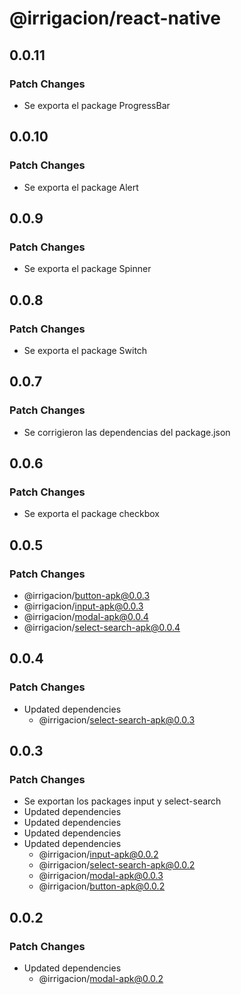 # @irrigacion/react-native

## 0.0.11

### Patch Changes

- Se exporta el package ProgressBar

## 0.0.10

### Patch Changes

- Se exporta el package Alert

## 0.0.9

### Patch Changes

- Se exporta el package Spinner

## 0.0.8

### Patch Changes

- Se exporta el package Switch

## 0.0.7

### Patch Changes

- Se corrigieron las dependencias del package.json

## 0.0.6

### Patch Changes

- Se exporta el package checkbox

## 0.0.5

### Patch Changes

- @irrigacion/button-apk@0.0.3
- @irrigacion/input-apk@0.0.3
- @irrigacion/modal-apk@0.0.4
- @irrigacion/select-search-apk@0.0.4

## 0.0.4

### Patch Changes

- Updated dependencies
    - @irrigacion/select-search-apk@0.0.3

## 0.0.3

### Patch Changes

- Se exportan los packages input y select-search
- Updated dependencies
- Updated dependencies
- Updated dependencies
- Updated dependencies
    - @irrigacion/input-apk@0.0.2
    - @irrigacion/select-search-apk@0.0.2
    - @irrigacion/modal-apk@0.0.3
    - @irrigacion/button-apk@0.0.2

## 0.0.2

### Patch Changes

- Updated dependencies
    - @irrigacion/modal-apk@0.0.2

